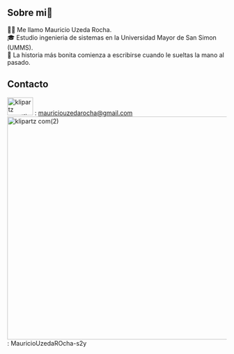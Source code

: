## Sobre mi👋
🙋‍♂️ Me llamo Mauricio Uzeda Rocha.  
🎓 Estudio ingenieria de sistemas en la Universidad Mayor de San Simon (UMMS).  
📖 La historia más bonita comienza a escribirse cuando le sueltas la mano al pasado.
## Contacto
<img width="59" height="41.2" alt="klipartz com(1)" src="https://github.com/user-attachments/assets/88b9338c-9945-4320-9a90-5285df43d0a1" /> : mauriciouzedarocha@gmail.com
<img width="512" height="512" alt="klipartz com(2)" src="https://github.com/user-attachments/assets/07553d05-5ef7-4802-ba1b-0f8c4bc8045b" /> : MauricioUzedaROcha-s2y
